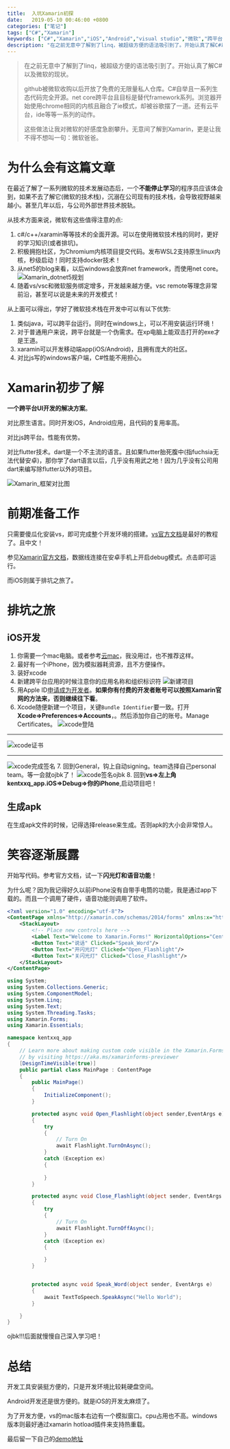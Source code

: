 ```yaml
---
title:  入坑Xamarin初探
date:   2019-05-10 00:46:00 +0800
categories: ["笔记"]
tags: ["C#","Xamarin"]
keywords: ["C#","Xamarin","iOS","Android","visual studio","微软","跨平台开发"]
description: "在之前无意中了解到了linq，被超级方便的语法吸引到了。开始认真了解C#以及微软的现状。github被微软收购以后开放了免费的无限量私人仓库。C#自举且一系列生态代码完全开源。net core跨平台且目标是替代framework系列。浏览器开始使用chrome相同的内核且融合了ie模式，却被谷歌摆了一道。还有云平台，ide等等一系列的动作。这些做法让我对微软的好感度急剧攀升。无意间了解到Xamarin，更是让我不得不想叫一句：微软爸爸。"
---
```





> 在之前无意中了解到了linq，被超级方便的语法吸引到了。开始认真了解C#以及微软的现状。
>
> github被微软收购以后开放了免费的无限量私人仓库。C#自举且一系列生态代码完全开源。net core跨平台且目标是替代framework系列。浏览器开始使用chrome相同的内核且融合了ie模式，却被谷歌摆了一道。还有云平台，ide等等一系列的动作。
>
> 这些做法让我对微软的好感度急剧攀升。无意间了解到Xamarin，更是让我不得不想叫一句：微软爸爸。


为什么会有这篇文章
===
在最近了解了一系列微软的技术发展动态后，一个**不能停止学习**的程序员应该体会到，如果不去了解它(微软的技术栈)，沉溺在公司现有的技术栈，会导致视野越来越小。甚至几年以后，与公司外部世界技术脱轨。

从技术方面来说，微软有这些值得注意的点:

1. c#/c++/xaramin等等技术的全面开源。可以在使用微软技术栈的同时，更好的学习知识(或者排坑)。
2. 积极拥抱社区，为Chromium内核项目提交代码。发布WSL2支持原生linux内核，秒级启动！同时支持docker技术！
3. 从net5的blog来看，以后windows会放弃net framework，而使用net core。
![Xamarin_dotnet5规划](/images/csharp/Xamarin_dotnet5规划.png)
4. 随着vs/vsc和微软服务绑定增多，开发越来越方便。vsc remote等理念非常前沿，甚至可以说是未来的开发模式！

从上面可以得出，学好了微软技术栈在开发中可以有以下优势:

1. 类似java，可以跨平台运行。同时在windows上，可以不用安装运行环境！
2. 对于普通用户来说，跨平台就是一个伪需求。在xp电脑上能双击打开的exe才是王道。
3. xaramin可以开发移动端app(iOS/Android)，且拥有庞大的社区。
4. 对比js写的windows客户端，C#性能不用担心。


Xamarin初步了解
===
**一个跨平台UI开发的解决方案**。

对比原生语言。同时开发iOS，Android应用，且代码的复用率高。

对比js跨平台。性能有优势。

对比flutter技术。dart是一个不主流的语言。且如果flutter胎死腹中(指fuchsia无法代替安卓)，那你学了dart语言以后，几乎没有用武之地！因为几乎没有公司用dart来编写除flutter以外的项目。

![Xamarin_框架对比图](/images/csharp/Xamarin_框架对比图.png)

前期准备工作
===
只需要傻瓜化安装vs，即可完成整个开发环境的搭建。[vs官方文档](https://docs.microsoft.com/zh-cn/visualstudio/products/?view=vs-2019)是最好的教程了。且中文！

参见[Xamarin官方文档](https://docs.microsoft.com/zh-cn/xamarin/get-started/first-app/?pivots=windows)，数据线连接在安卓手机上开启debug模式。点击即可运行。

而iOS则属于排坑之旅了。

排坑之旅
===

iOS开发
---

1. 你需要一个mac电脑。或者参考[云mac](https://www.macincloud.com/)，我没用过，也不推荐这样。
2. 最好有一个iPhone，因为模拟器耗资源，且不方便操作。
3. 装好xcode
4. 新建跨平台应用的时候注意你的应用名称和组织标识符
![新建项目](/images/csharp/Xamarin_新建项目.png)
5. 用Apple ID[申请成为开发者](https://developer.apple.com/account/)。**如果你有付费的开发者账号可以按照Xamarin官网的方法来，否则继续往下看**。
6. Xcode随便新建一个项目，关键`Bundle Identifier`要一致。打开**Xcode=>Preferences=>Accounts**，。然后添加你自己的账号。Manage Certificates。
![xcode登陆](/images/csharp/Xamarin_xcode登陆.png)

---
![xcode证书](/images/csharp/Xamarin_xcode证书.png)

---
![xcode完成签名](/images/csharp/Xamarin_xcode完成签名.png)
7. 回到General，钩上自动signing。team选择自己personal team。等一会就ojbk了！
![xcode签名ojbk](/images/csharp/Xamarin_xcode签名ojbk.png)
8. 回到**vs=>左上角kentxxq_app.iOS=>Debug=>你的iPhone**,启动项目吧！

生成apk
---
在生成apk文件的时候，记得选择release来生成。否则apk的大小会非常惊人。

笑容逐渐展露
===
开始写代码。参考官方文档，试一下**闪光灯和语音功能**！

为什么呢？因为我记得好久以前iPhone没有自带手电筒的功能，我是通过app下载的。而且一个调用了硬件，语音功能则调用了软件。

```xml
<?xml version="1.0" encoding="utf-8"?>
<ContentPage xmlns="http://xamarin.com/schemas/2014/forms" xmlns:x="http://schemas.microsoft.com/winfx/2009/xaml" xmlns:local="clr-namespace:kentxxq_app" x:Class="kentxxq_app.MainPage">
    <StackLayout>
        <!-- Place new controls here -->
        <Label Text="Welcome to Xamarin.Forms!" HorizontalOptions="Center" VerticalOptions="CenterAndExpand" />
        <Button Text="说话" Clicked="Speak_Word"/>
        <Button Text="开闪光灯" Clicked="Open_Flashlight"/>
        <Button Text="关闪光灯" Clicked="Close_Flashlight"/>
    </StackLayout>
</ContentPage>
```

```cs
using System;
using System.Collections.Generic;
using System.ComponentModel;
using System.Linq;
using System.Text;
using System.Threading.Tasks;
using Xamarin.Forms;
using Xamarin.Essentials;

namespace kentxxq_app
{
    // Learn more about making custom code visible in the Xamarin.Forms previewer
    // by visiting https://aka.ms/xamarinforms-previewer
    [DesignTimeVisible(true)]
    public partial class MainPage : ContentPage
    {
        public MainPage()
        {
            InitializeComponent();
        }

        protected async void Open_Flashlight(object sender,EventArgs e)
        {
            try
            {
                // Turn On
                await Flashlight.TurnOnAsync();
            }
            catch (Exception ex)
            {
                
            }
        }

        protected async void Close_Flashlight(object sender, EventArgs e)
        {
            try
            {
                // Turn On
                await Flashlight.TurnOffAsync();
            }
            catch (Exception ex)
            {

            }
        }


        protected async void Speak_Word(object sender, EventArgs e)
        {
            await TextToSpeech.SpeakAsync("Hello World");
        }

    }
}
```

ojbk!!!后面就慢慢自己深入学习吧！

总结
===
开发工具安装挺方便的，只是开发环境比较耗硬盘空间。

Android开发还是很方便的。就是iOS的开发太麻烦了。

为了开发方便，vs的mac版本右边有一个模拟窗口。cpu占用也不高。windows版本则最好通过xamarin hotload插件来支持热重载。

最后留一下自己的[demo地址](https://github.com/a805429509/kentxxq_app)